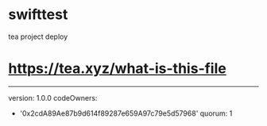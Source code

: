 # swifttest
tea project deploy
# https://tea.xyz/what-is-this-file
---
version: 1.0.0
codeOwners:
  - '0x2cdA89Ae87b9d614f89287e659A97c79e5d57968'
quorum: 1
